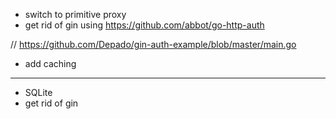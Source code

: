 - switch to primitive proxy
- get rid of gin using <https://github.com/abbot/go-http-auth>


// https://github.com/Depado/gin-auth-example/blob/master/main.go

- add caching

-------------------------

- SQLite
- get rid of gin
